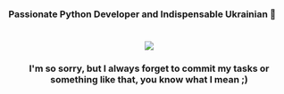 ### Passionate Python Developer and Indispensable Ukrainian  🚀

<h1 align="center">
    <img src="https://i.gifer.com/origin/15/1512bfc8f14a678bc678ad2d4d283aa5.gif" />
</h1>

<h3 align="center">I'm so sorry, but I always forget to commit my tasks or something like that, you know what I mean ;)</h3>

<br/>


